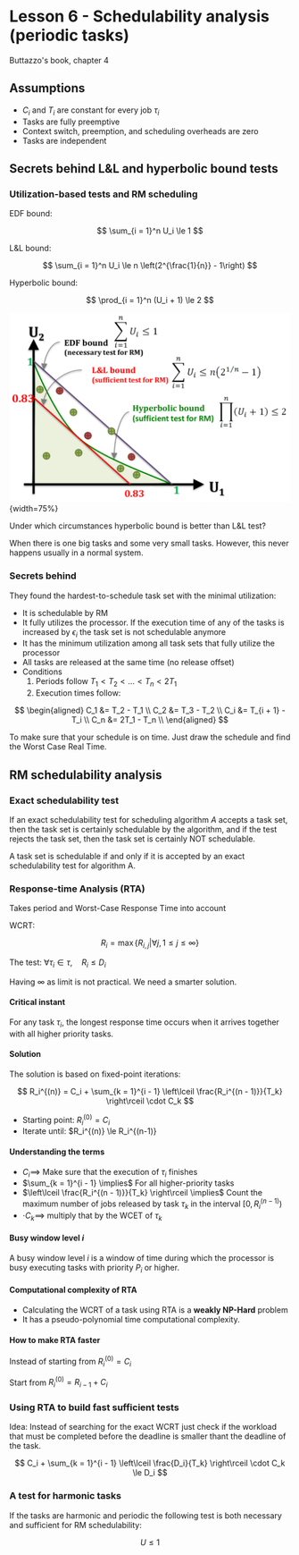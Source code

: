# Lesson 6 - Schedulability analysis (periodic tasks)

Buttazzo's book, chapter 4

## Assumptions

- $C_i$ and $T_i$ are constant for every job $\tau_i$
- Tasks are fully preemptive
- Context switch, preemption, and scheduling overheads are zero
- Tasks are independent

## Secrets behind L&L and hyperbolic bound tests

### Utilization-based tests and RM scheduling

EDF bound:

$$
\sum_{i = 1}^n U_i \le 1
$$

L&L bound:

$$
\sum_{i = 1}^n U_i \le n \left(2^{\frac{1}{n}} - 1\right)
$$

Hyperbolic bound:

$$
\prod_{i = 1}^n (U_i + 1) \le 2
$$


![Different tests comparison](images/06/bounds.png){width=75%}

Under which circumstances hyperbolic bound is better than L&L test?

When there is one big tasks and some very small tasks. However, this never happens usually in a normal system.

### Secrets behind

They found the hardest-to-schedule task set with the minimal utilization:

- It is schedulable by RM
- It fully utilizes the processor. If the execution time of any of the tasks is increased by $\epsilon_i$ the task set is not schedulable anymore
- It has the minimum utilization among all task sets that fully utilize the processor
- All tasks are released at the same time (no release offset)
- Conditions
  1. Periods follow $T_1 < T_2 < ... < T_n < 2T_1$
  2. Execution times follow:

$$
\begin{aligned}
    C_1 &= T_2 - T_1 \\
    C_2 &= T_3 - T_2 \\
    C_i &= T_{i + 1} - T_i \\
    C_n &= 2T_1 - T_n \\
\end{aligned}
$$

To make sure that your schedule is on time. Just draw the schedule and find the Worst Case Real Time.

## RM schedulability analysis

### Exact schedulability test
If an exact schedulability test for scheduling algorithm $A$ accepts a task set, then the task set is certainly schedulable by the algorithm, and if the test rejects the task set, then the task set is certainly NOT schedulable.

A task set is schedulable if and only if it is accepted by an exact schedulability test for algorithm A.

### Response-time Analysis (RTA)
Takes period and Worst-Case Response Time into account

WCRT: 

$$
R_i = \max\{R_{i, j} | \forall j, 1 \le j \le \infty \}
$$

The test: $\forall \tau_i \in \tau, \quad R_i \le D_i$

Having $\infty$ as limit is not practical. We need a smarter solution.

#### Critical instant

For any task $\tau_i$, the longest response time occurs when it arrives together with all higher priority tasks.

#### Solution

The solution is based on fixed-point iterations:

$$
R_i^{(n)} = C_i + \sum_{k = 1}^{i - 1} \left\lceil \frac{R_i^{(n - 1)}}{T_k}
\right\rceil \cdot C_k
$$

- Starting point: $R_i^{(0)} = C_i$
- Iterate until: $R_i^{(n)} \le R_i^{(n-1)}

#### Understanding the terms

- $C_i \implies$ Make sure that the execution of $\tau_i$ finishes
- $\sum_{k = 1}^{i - 1} \implies$ For all higher-priority tasks
- $\left\lceil \frac{R_i^{(n - 1)}}{T_k} \right\rceil \implies$ Count the maximum number of jobs released by task $\tau_k$ in the interval $\left[0, R_i^{(n - 1)}\right)$
- $\cdot C_k \implies$ multiply that by the WCET of $\tau_k$

#### Busy window level $i$

A busy window level $i$ is a window of time during which the processor is busy executing tasks with priority $P_i$ or higher.

#### Computational complexity of RTA

- Calculating the WCRT of a task using RTA is a **weakly NP-Hard** problem
- It has a pseudo-polynomial time computational complexity.

#### How to make RTA faster

Instead of starting from $R_i^{(0)} = C_i$

Start from $R_i^{(0)} = R_{i - 1} + C_i$

### Using RTA to build fast sufficient tests
Idea: Instead of searching for the exact WCRT just check if the workload that must be completed before the deadline is smaller thant the deadline of the task.

$$
C_i + \sum_{k = 1}^{i - 1} 
\left\lceil \frac{D_i}{T_k} \right\rceil \cdot C_k
\le D_i
$$

### A test for harmonic tasks

If the tasks are harmonic and periodic the following test is both necessary and sufficient for RM schedulability:

$$
U \le 1
$$



